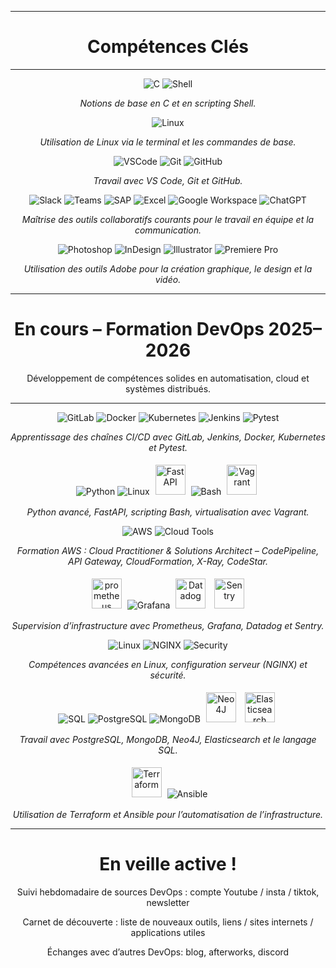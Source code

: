 
---

<h1 align="center">Compétences Clés</h1>

---

<p align="center">
  <img src="https://img.icons8.com/color/48/000000/c-programming.png" alt="C"/>
  <img src="https://img.icons8.com/fluency/48/bash.png" alt="Shell"/>
</p>
<p align="center"><i>Notions de base en C et en scripting Shell.</i></p>




<p align="center">
  <img src="https://img.icons8.com/ios-filled/50/linux.png" alt="Linux"/>
</p>
<p align="center"><i>Utilisation de Linux via le terminal et les commandes de base.</i></p>




<p align="center">
  <img src="https://img.icons8.com/fluency/48/000000/visual-studio-code-2019.png" alt="VSCode"/>
  <img src="https://img.icons8.com/color/48/git.png" alt="Git"/>
  <img src="https://img.icons8.com/ios-glyphs/48/github.png" alt="GitHub"/>
</p>
<p align="center"><i>Travail avec VS Code, Git et GitHub.</i></p>




<p align="center">
  <img src="https://img.icons8.com/color/48/slack-new.png" alt="Slack"/>
  <img src="https://img.icons8.com/color/48/microsoft-teams.png" alt="Teams"/>
  <img src="https://img.icons8.com/color/48/sap.png" alt="SAP"/>
  <img src="https://img.icons8.com/color/48/microsoft-excel-2019--v1.png" alt="Excel"/>
  <img src="https://img.icons8.com/color/48/google-logo.png" alt="Google Workspace"/>
  <img src="https://img.icons8.com/ios-filled/50/chatgpt.png" alt="ChatGPT"/>
</p>
<p align="center"><i>Maîtrise des outils collaboratifs courants pour le travail en équipe et la communication.</i></p>




<p align="center">
  <img src="https://img.icons8.com/color/48/adobe-photoshop--v1.png" alt="Photoshop"/>
  <img src="https://img.icons8.com/color/48/adobe-indesign.png" alt="InDesign"/>
  <img src="https://img.icons8.com/color/48/adobe-illustrator.png" alt="Illustrator"/>
  <img src="https://img.icons8.com/color/48/adobe-premiere-pro.png" alt="Premiere Pro"/>
</p>
<p align="center"><i>Utilisation des outils Adobe pour la création graphique, le design et la vidéo.</i></p>



---

<h1 align="center"> En cours – Formation DevOps 2025–2026</h1>
<p align="center"> Développement de compétences solides en automatisation, cloud et systèmes distribués.</p>

---


<p align="center">
  <img src="https://img.icons8.com/color/48/gitlab.png" alt="GitLab"/>
  <img src="https://img.icons8.com/color/48/docker.png" alt="Docker"/>
  <img src="https://img.icons8.com/color/48/kubernetes.png" alt="Kubernetes"/>
  <img src="https://img.icons8.com/color/48/jenkins.png" alt="Jenkins"/>
  <img src="https://img.icons8.com/ios-filled/50/python.png" alt="Pytest"/>
</p>
<p align="center"><i>Apprentissage des chaînes CI/CD avec GitLab, Jenkins, Docker, Kubernetes et Pytest.</i></p>




<p align="center">
  <img src="https://img.icons8.com/color/48/python--v1.png" alt="Python"/>
  <img src="https://img.icons8.com/ios/48/linux.png" alt="Linux"/>
  <img src="https://www.cdnlogo.com/logos/f/59/fastapi.svg" alt="FastAPI" width="48" height="48" style="object-fit: contain; margin: 5px;"/>
  <img src="https://img.icons8.com/fluency/48/bash.png" alt="Bash"/>
  <img src="https://images.icon-icons.com/2415/PNG/512/vagrant_original_logo_icon_146314.png" alt="Vagrant" width="48" height="48" style="object-fit: contain; margin: 5px;" />
</p>
<p align="center"><i>Python avancé, FastAPI, scripting Bash, virtualisation avec Vagrant.</i></p>




<p align="center">
  <img src="https://img.icons8.com/color/48/amazon-web-services.png" alt="AWS"/>
  <img src="https://img.icons8.com/ios-filled/48/cloud.png" alt="Cloud Tools"/>
</p>
<p align="center"><i>Formation AWS : Cloud Practitioner & Solutions Architect – CodePipeline, API Gateway, CloudFormation, X-Ray, CodeStar.</i></p>




<p align="center">
  <img src="https://encrypted-tbn0.gstatic.com/images?q=tbn:ANd9GcTjDWOUUW8m3sTPB4OFNxDm3weHS1Y0ScE3cA&s" alt="prometheus" width="48" height="48" style="object-fit: contain; margin: 5px;" />
  <img src="https://img.icons8.com/color/48/grafana.png" alt="Grafana"/>
  <img src="https://companieslogo.com/img/orig/DDOG-60ca9565.png?t=1720244491" alt="Datadog" width="48" height="48" style="object-fit: contain; margin: 5px;" />
  <img src="https://cdn.freebiesupply.com/logos/large/2x/sentry-3-logo-png-transparent.png" alt="Sentry" width="48" height="48" style="object-fit: contain; margin: 5px;" />
</p>
<p align="center"><i>Supervision d’infrastructure avec Prometheus, Grafana, Datadog et Sentry.</i></p>




<p align="center">
  <img src="https://img.icons8.com/ios-filled/48/linux.png" alt="Linux"/>
  <img src="https://img.icons8.com/color/48/nginx.png" alt="NGINX"/>
  <img src="https://img.icons8.com/ios-filled/48/security-checked.png" alt="Security"/>
</p>
<p align="center"><i>Compétences avancées en Linux, configuration serveur (NGINX) et sécurité.</i></p>




<p align="center">
  <img src="https://img.icons8.com/color/48/sql.png" alt="SQL"/>
  <img src="https://img.icons8.com/color/48/postgreesql.png" alt="PostgreSQL"/>
  <img src="https://img.icons8.com/color/48/mongodb.png" alt="MongoDB"/>
  <img src="https://media.licdn.com/dms/image/v2/D4D0BAQG6P9i9HARJvw/company-logo_200_200/company-logo_200_200/0/1697806384366/neo4j_logo?e=2147483647&v=beta&t=-q9174RSLNkmm6NnIm-9zFq7U0JgP0StPPLIvd_Mr6E" alt="Neo4J" width="48" height="48" style="object-fit: contain; margin: 5px;" />
  <img src="https://encrypted-tbn0.gstatic.com/images?q=tbn:ANd9GcT1Nuq-iNHEa3SWMaPOfoxPOhAM9WpuI9YDfg&s" alt="Elasticsearch" width="48" height="48" style="object-fit: contain; margin: 5px;" />
</p>
<p align="center"><i>Travail avec PostgreSQL, MongoDB, Neo4J, Elasticsearch et le langage SQL.</i></p>




<p align="center">
  <img src="https://static-00.iconduck.com/assets.00/terraform-icon-1803x2048-hodrzd3t.png" alt="Terraform" width="48" height="48" style="object-fit: contain; margin: 5px;" />
  <img src="https://img.icons8.com/color/48/ansible.png" alt="Ansible"/>
</p>
<p align="center"><i>Utilisation de Terraform et Ansible pour l’automatisation de l’infrastructure.</i></p>


---

<h1 align="center"> En veille active ! </h1>
<p align="center"> Suivi hebdomadaire de sources DevOps : compte Youtube / insta / tiktok, newsletter </p>
<p align="center"> Carnet de découverte : liste de nouveaux outils, liens / sites internets / applications utiles </p>
<p align="center"> Échanges avec d’autres DevOps: blog, afterworks, discord </p>

